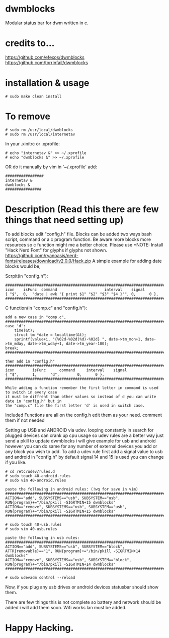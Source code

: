 # dwmblocks

Modular status bar for dwm written in c.

# credits to...

https://github.com/efexos/dwmblocks
https://github.com/torrinfail/dwmblocks

# installation & usage

	# sudo make clean install

# To remove

	# sudo rm /usr/local/dwmblocks
	# sudo rm /usr/local/internetav

In your .xinitrc or .xprofile:

	# echo "internetav &" >> ~/.xprofile
	# echo "dwmblocks &" >> ~/.xprofile

OR do it manually by vim in '~/.xprofile' add:

	#################
	internetav &
	dwmblocks &
	################	

# Description (Read this there are few things that need setting up)

To add blocks edit "config.h" file. Blocks can be added two ways
bash script, command or a c program function. Be aware more blocks
more resources so c function might me a better choice. Please use
*NOTE: Install "Hack Nerd Font" for glyphs if glyphs not shown.
	https://github.com/ryanoasis/nerd-fonts/releases/download/v2.0.0/Hack.zip
A simple example for adding date blocks would be,

Scrpit(in "config.h"):

	##########################################################################################
	icon	isFunc	command						interval	signal
	{ "$",	0,	"date | awk '{ print $1" "$2" "$3" "$4 }'",	0,		0 },
	##########################################################################################

C function(in "comp.c" and "config.h"):

	add a new case in "comp.c",
	#################################################################################################################
	case 'd':
		time(&t);
		struct tm *date = localtime(&t);
		sprintf(value+i, "{%02d-%02d(%d)-%02d} ", date->tm_mon+1, date->tm_mday, date->tm_wday+1, date->tm_year-100);
	break;
	#################################################################################################################

	then add in "config.h"
	############################################################################################
	icon		isFunc		command		interval	signal
	{ "$",		1,		"d",		0,		0 },
	############################################################################################

	While adding a function remember the first letter in command is used to switch in every case
	it must be diffrent than other values so instead of d you can write date in "config.h" but in
	the "comp.c" file the first letter 'd' is used in switch case.

Included Functions are all on the config.h edit them as your need. comment them if not needed

Setting up USB and ANDROID via udev.
looping constantly in search for plugged devices can crank up cpu usage
so udev rules are a better way just send a pkill to update
dwmblocks i will give example for usb and android however you can do same 
for any number of external devices you add or any block you wish to add.
To add a udev rule first add a signal value to usb and android in "config.h"
by default signal 14 and 15 is used you can change if you like.
	
	# cd /etc/udev/rules.d
	# sudo touch 40-android.rules
	# sudo vim 40-android.rules

	paste the following in android rules: (!wq for save in vim)
	########################################################################################################
	ACTION=="add", SUBSYSTEMS=="usb", SUBSYSTEM=="usb", RUN{program}+="/bin/pkill -SIGRTMIN+15 dwmblocks"
	ACTION=="remove", SUBSYSTEMS=="usb", SUBSYSTEM=="usb", RUN{program}+="/bin/pkill -SIGRTMIN+15 dwmblocks"
	########################################################################################################

	# sudo touch 40-usb.rules
	# sudo vim 40-usb.rules

	paste the following in usb rules:
	##################################################################################################################
	ACTION=="add", SUBSYSTEMS=="usb", SUBSYSTEM=="block", ATTR{removable}=="1", RUN{program}+="/bin/pkill -SIGRTMIN+14 dwmblocks"
	ACTION=="remove", SUBSYSTEMS=="usb", SUBSYSTEM=="block", RUN{program}+="/bin/pkill -SIGRTMIN+14 dwmblocks"
	##################################################################################################################

	# sudo udevadm control --reload

Now, if you plug any usb drives or android devices statusbar should show them.

There are few things this is not complete so battery and network should be added 
i will add them soon. Wifi works lan must be added.

# Happy Hacking. 
